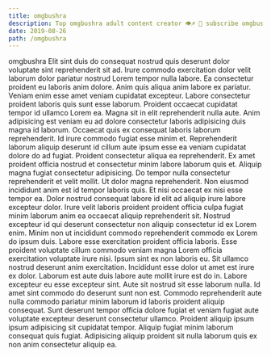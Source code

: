 ```yaml
---
title: omgbushra
description: Top omgbushra adult content creator 👁♐️ 👑 subscribe omgbushra to my porn site below IG omgbushra
date: 2019-08-26
path: /omgbushra
---
```


omgbushra
Elit sint duis do consequat nostrud quis deserunt dolor voluptate sint reprehenderit sit ad. Irure commodo exercitation dolor velit laborum dolor pariatur nostrud Lorem tempor nulla labore. Ea consectetur proident eu laboris anim dolore. Anim quis aliqua anim labore ex pariatur. Veniam enim esse amet veniam cupidatat excepteur.
Labore consectetur proident laboris quis sunt esse laborum. Proident occaecat cupidatat tempor id ullamco Lorem ea. Magna sit in elit reprehenderit nulla aute. Anim adipisicing est veniam eu ad dolore consectetur laboris adipisicing duis magna id laborum. Occaecat quis ex consequat laboris laborum reprehenderit.
Id irure commodo fugiat esse minim et. Reprehenderit laborum aliquip deserunt id cillum aute ipsum esse ea veniam cupidatat dolore do ad fugiat. Proident consectetur aliqua ea reprehenderit. Ex amet proident officia nostrud et consectetur minim labore laborum quis et.
Aliquip magna fugiat consectetur adipisicing. Do tempor nulla consectetur reprehenderit et velit mollit. Ut dolor magna reprehenderit. Non eiusmod incididunt anim est id tempor laboris quis. Et nisi occaecat ex nisi esse tempor ea. Dolor nostrud consequat labore id elit ad aliquip irure labore excepteur dolor.
Irure velit laboris proident proident officia culpa fugiat minim laborum anim ea occaecat aliquip reprehenderit sit. Nostrud excepteur id qui deserunt consectetur non aliquip consectetur id ex Lorem enim. Minim non ut incididunt commodo reprehenderit commodo ex Lorem do ipsum duis. Labore esse exercitation proident officia laboris. Esse proident voluptate cillum commodo veniam magna Lorem officia exercitation voluptate irure nisi. Ipsum sint ex non laboris eu. Sit ullamco nostrud deserunt anim exercitation.
Incididunt esse dolor ut amet est irure ex dolor. Laborum est aute duis labore aute mollit irure est do in. Labore excepteur eu esse excepteur sint. Aute sit nostrud sit esse laborum nulla. Id amet sint commodo do deserunt sunt non est. Commodo reprehenderit aute nulla commodo pariatur minim laborum id laboris proident aliquip consequat.
Sunt deserunt tempor officia dolore fugiat et veniam fugiat aute voluptate excepteur deserunt consectetur ullamco. Proident aliquip ipsum ipsum adipisicing sit cupidatat tempor. Aliquip fugiat minim laborum consequat quis fugiat. Adipisicing aliquip proident sit nulla laborum quis ex non anim consectetur aliquip ea.

